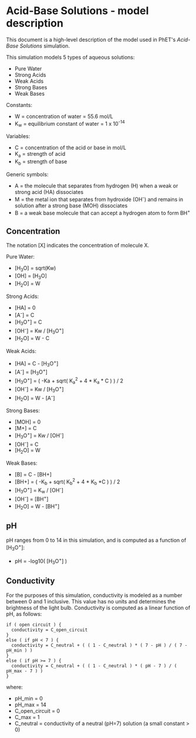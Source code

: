 # Acid-Base Solutions - model description

This document is a high-level description of the model used in PhET's _Acid-Base Solutions_ simulation.

This simulation models 5 types of aqueous solutions:
* Pure Water
* Strong Acids
* Weak Acids
* Strong Bases
* Weak Bases

Constants:
* W = concentration of water = 55.6 mol/L
* K<sub>w</sub> = equilibrium constant of water = 1 x 10<sup>-14</sup>

Variables:
* C = concentration of the acid or base in mol/L
* K<sub>a</sub> = strength of acid
* K<sub>b</sub> = strength of base

Generic symbols:
* A = the molecule that separates from hydrogen (H) when a weak or strong acid (HA) dissociates
* M = the metal ion that separates from hydroxide (OH<sup>-</sup>) and remains in solution after a strong base (MOH) dissociates
* B = a weak base molecule that can accept a hydrogen atom to form BH<sup>+</sup>

## Concentration

The notation [X] indicates the concentration of molecule X.

Pure Water:
* [H<sub>3</sub>O] = sqrt(Kw)
* [OH] = [H<sub>3</sub>O]
* [H<sub>2</sub>O] = W

Strong Acids:
* [HA] = 0
* [A<sup>-</sup>] = C
* [H<sub>3</sub>O<sup>+</sup>] = C
* [OH<sup>-</sup>] = Kw / [H<sub>3</sub>O<sup>+</sup>]
* [H<sub>2</sub>O] = W - C

Weak Acids:
* [HA] = C - [H<sub>3</sub>O<sup>+</sup>]
* [A<sup>-</sup>] = [H<sub>3</sub>O<sup>+</sup>]
* [H<sub>3</sub>O<sup>+</sup>] = ( -Ka + sqrt( K<sub>a</sub><sup>2</sup> + 4 * K<sub>a</sub> * C ) ) / 2
* [OH<sup>-</sup>] = Kw / [H<sub>3</sub>O<sup>+</sup>]
* [H<sub>2</sub>O] = W - [A<sup>-</sup>]

Strong Bases:
* [MOH] = 0
* [M+] = C
* [H<sub>3</sub>O<sup>+</sup>] = Kw / [OH<sup>-</sup>]
* [OH<sup>-</sup>] = C
* [H<sub>2</sub>O] = W

Weak Bases:
* [B] = C - [BH+]
* [BH+] = ( -K<sub>b</sub> + sqrt( K<sub>b</sub><sup>2</sup> + 4 * K<sub>b</sub> *C ) ) / 2
* [H<sub>3</sub>O<sup>+</sup>] = K<sub>w</sub> / [OH<sup>-</sup>]
* [OH<sup>-</sup>] = [BH<sup>+</sup>]
* [H<sub>2</sub>O] = W - [BH<sup>+</sup>]

## pH

pH ranges from 0 to 14 in this simulation, and is computed as a function of [H<sub>3</sub>O<sup>+</sup>]:
  
* pH = -log10( [H<sub>3</sub>O<sup>+</sup>] )

## Conductivity

For the purposes of this simulation, conductivity is modeled as a number between 0 and 1 inclusive.
This value has no units and determines the brightness of the light bulb.
Conductivity is computed as a linear function of pH, as follows:

```
if ( open circuit ) {
  conductivity = C_open_circuit
}
else ( if pH < 7 ) {
  conductivity = C_neutral + ( ( 1 - C_neutral ) * ( 7 - pH ) / ( 7 - pH_min ) )
}
else ( if pH >= 7 ) {
  conductivity = C_neutral + ( ( 1 - C_neutral ) * ( pH - 7 ) / ( pH_max - 7 ) )
}
```

where:

* pH_min = 0
* pH_max = 14
* C_open_circuit = 0
* C_max = 1
* C_neutral = conductivity of a neutral (pH=7) solution (a small constant > 0)



